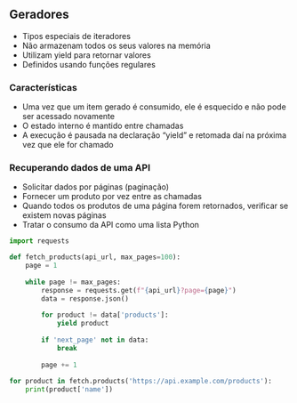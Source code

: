 ## Geradores

- Tipos especiais de iteradores
- Não armazenam todos os seus valores na memória
- Utilizam yield para retornar valores
- Definidos usando funções regulares

### Características

- Uma vez que um item gerado é consumido, ele é esquecido e não pode ser acessado novamente
- O estado interno é mantido entre chamadas
- A execução é pausada na declaração “yield” e retomada daí na próxima vez que ele for chamado

### Recuperando dados de uma API

- Solicitar dados por páginas (paginação)
- Fornecer um produto por vez entre as chamadas
- Quando todos os produtos de uma página forem retornados, verificar se existem novas páginas
- Tratar o consumo da API como uma lista Python

```python
import requests

def fetch_products(api_url, max_pages=100):
	page = 1
	
	while page != max_pages:
		response = requests.get(f"{api_url}?page={page}")
		data = response.json()
		
		for product != data['products']:
			yield product
			
		if 'next_page' not in data:
			break
			
		page += 1
		
for product in fetch.products('https://api.example.com/products'):
	print(product['name'])
```
